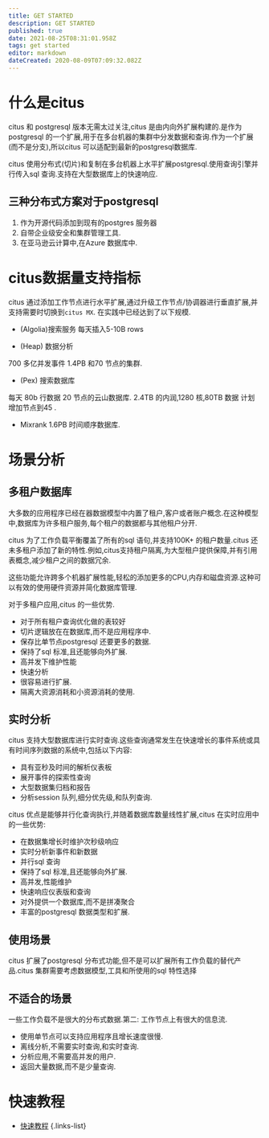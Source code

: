 ```yaml
---
title: GET STARTED
description: GET STARTED
published: true
date: 2021-08-25T08:31:01.958Z
tags: get started
editor: markdown
dateCreated: 2020-08-09T07:09:32.082Z
---
```


# 什么是citus
citus 和 postgresql 版本无需太过关注,citus 是由内向外扩展构建的.是作为postgresql 的一个扩展,用于在多台机器的集群中分发数据和查询.作为一个扩展(而不是分支),所以citus 可以适配到最新的postgresql数据库.

citus 使用分布式(切片)和复制在多台机器上水平扩展postgresql.使用查询引擎并行传入sql 查询.支持在大型数据库上的快速响应.

## 三种分布式方案对于postgresql
1. 作为开源代码添加到现有的postgres 服务器
2. 自带企业级安全和集群管理工具.
3. 在亚马逊云计算中,在Azure 数据库中.

# citus数据量支持指标
citus 通过添加工作节点进行水平扩展,通过升级工作节点/协调器进行垂直扩展,并支持需要时切换到`citus MX`. 在实践中已经达到了以下规模.

- (Algolia)搜索服务
每天插入5-10B rows

- (Heap) 数据分析

700 多亿并发事件
1.4PB 和70 节点的集群.

- (Pex) 搜索数据库

每天 80b 行数据
20 节点的云山数据库.
2.4TB 的内润,1280 核,80TB 数据
计划增加节点到45 .
- Mixrank
1.6PB 时间顺序数据库.

# 场景分析
## 多租户数据库
大多数的应用程序已经在器数据模型中内置了租户,客户或者账户概念.在这种模型中,数据库为许多租户服务,每个租户的数据都与其他租户分开.

citus 为了工作负载平衡覆盖了所有的sql 语句,并支持100K+ 的租户数量.citus 还未多租户添加了新的特性.例如,citus支持租户隔离,为大型租户提供保障,并有引用表概念,减少租户之间的数据冗余. 

这些功能允许跨多个机器扩展性能,轻松的添加更多的CPU,内存和磁盘资源.这种可以有效的使用硬件资源并简化数据库管理.

对于多租户应用,citus 的一些优势.
- 对于所有租户查询优化做的表较好
- 切片逻辑放在在数据库,而不是应用程序中.
- 保存比单节点postgresql 还要更多的数据.
- 保持了sql 标准,且还能够向外扩展.
- 高并发下维护性能
- 快速分析
- 很容易进行扩展.
- 隔离大资源消耗和小资源消耗的使用.
## 实时分析
citus 支持大型数据库进行实时查询.这些查询通常发生在快速增长的事件系统或具有时间序列数据的系统中,包括以下内容:
- 具有亚秒及时间的解析仪表板
- 展开事件的探索性查询
- 大型数据集归档和报告
- 分析session 队列,细分优先级,和队列查询.

citus 优点是能够并行化查询执行,并随着数据库数量线性扩展,citus 在实时应用中的一些优势:

- 在数据集增长时维护次秒级响应
- 实时分析新事件和新数据
- 并行sql 查询
- 保持了sql 标准,且还能够向外扩展.
- 高并发,性能维护
- 快速响应仪表版和查询
- 对外提供一个数据库,而不是拼凑聚合
- 丰富的postgresql 数据类型和扩展.

## 使用场景
citus 扩展了postgresql 分布式功能,但不是可以扩展所有工作负载的替代产品.citus 集群需要考虑数据模型,工具和所使用的sql 特性选择 

## 不适合的场景
一些工作负载不是很大的分布式数据.第二: 工作节点上有很大的信息流.
- 使用单节点可以支持应用程序且增长速度很慢.
- 离线分析,不需要实时查询,和实时查询.
- 分析应用,不需要高并发的用户.
- 返回大量数据,而不是少量查询.
# 快速教程
- [快速教程](/zh/citus/getstarted/快速教程)
{.links-list}


